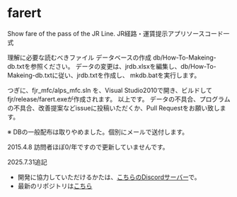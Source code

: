 farert
======

Show fare of the pass of the JR Line.
JR経路・運賃提示アプリソースコード一式

理解に必要な読むべきファイル
データベースの作成
db/How-To-Makeing-db.txtを参照ください。
データの変更は、jrdb.xlsxを編集し、db/How-To-Makeing-db.txtに従い、jrdb.txtを作成し、
mkdb.batを実行します。

つぎに、fjr_mfc/alps_mfc.sln を、Visual Studio2010で開き、ビルドしてfjr/release/farert.exeが作成されます。
以上です。
データの不具合、プログラムの不具合、改善提案などissueに投稿いただくか、Pull Requestをお願い致します。

※ DBの一般配布は取りやめました。個別にメールで送付します。

2015.4.8 訪問者ほぼ0/年ですので更新していませんです。

2025.7.31追記
- 開発に協力していただけるかたは、[こちらのDiscordサーバー](https://discord.gg/NCvzgmn2Nd)で。
- 最新のリポジトリは[こちら](https://github.com/farert)
